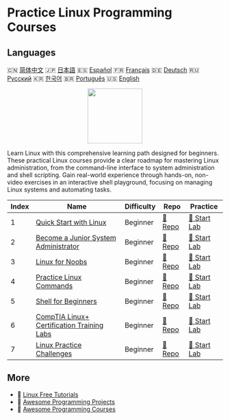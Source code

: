 # Practice Linux Programming Courses

## Languages

🇨🇳 [简体中文](README_zh.md) 🇯🇵 [日本語](README_ja.md) 🇪🇸 [Español](README_es.md) 🇫🇷 [Français](README_fr.md) 🇩🇪 [Deutsch](README_de.md) 🇷🇺 [Русский](README_ru.md) 🇰🇷 [한국어](README_ko.md) 🇧🇷 [Português](README_pt.md) 🇺🇸 [English](README.md) 

<div align="center">
<img width="128px" src="https://file.labex.io/path/k5LXo5b82pJm.png">
</div>

Learn Linux with this comprehensive learning path designed for beginners. These practical Linux courses provide a clear roadmap for mastering Linux administration, from the command-line interface to system administration and shell scripting. Gain real-world experience through hands-on, non-video exercises in an interactive shell playground, focusing on managing Linux systems and automating tasks.

|   Index | Name                                                                                                    | Difficulty   | Repo                                                                          | Practice                                                                      |
|---------|---------------------------------------------------------------------------------------------------------|--------------|-------------------------------------------------------------------------------|-------------------------------------------------------------------------------|
|       1 | [Quick Start with Linux](https://labex.io/courses/quick-start-with-linux)                               | Beginner     | [🔗 Repo](https://github.com/labex-labs/quick-start-with-linux)               | [🚀 Start Lab](https://labex.io/courses/quick-start-with-linux)               |
|       2 | [Become a Junior System Administrator](https://labex.io/courses/become-a-junior-system-administrator)   | Beginner     | [🔗 Repo](https://github.com/labex-labs/become-a-junior-system-administrator) | [🚀 Start Lab](https://labex.io/courses/become-a-junior-system-administrator) |
|       3 | [Linux for Noobs](https://labex.io/courses/linux-for-noobs)                                             | Beginner     | [🔗 Repo](https://github.com/labex-labs/linux-for-noobs)                      | [🚀 Start Lab](https://labex.io/courses/linux-for-noobs)                      |
|       4 | [Practice Linux Commands](https://labex.io/courses/linux-basic-commands-practice-online)                | Beginner     | [🔗 Repo](https://github.com/labex-labs/linux-basic-commands-practice-online) | [🚀 Start Lab](https://labex.io/courses/linux-basic-commands-practice-online) |
|       5 | [Shell for Beginners](https://labex.io/courses/shell-for-beginners)                                     | Beginner     | [🔗 Repo](https://github.com/labex-labs/shell-for-beginners)                  | [🚀 Start Lab](https://labex.io/courses/shell-for-beginners)                  |
|       6 | [CompTIA Linux+ Certification Training Labs](https://labex.io/courses/comptia-linux-plus-training-labs) | Beginner     | [🔗 Repo](https://github.com/labex-labs/comptia-linux-plus-training-labs)     | [🚀 Start Lab](https://labex.io/courses/comptia-linux-plus-training-labs)     |
|       7 | [Linux Practice Challenges](https://labex.io/courses/linux-practice-challenges)                         | Beginner     | [🔗 Repo](https://github.com/labex-labs/linux-practice-challenges)            | [🚀 Start Lab](https://labex.io/courses/linux-practice-challenges)            |

## More

- 🔗 [Linux Free Tutorials](https://github.com/labex-labs/linux-free-tutorials)
- 🔗 [Awesome Programming Projects](https://github.com/labex-labs/awesome-programming-projects)
- 🔗 [Awesome Programming Courses](https://github.com/labex-labs/awesome-programming-courses)

